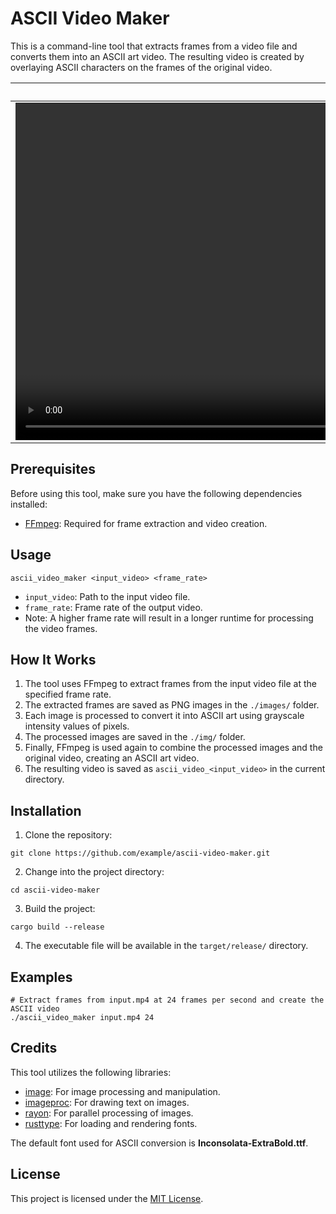 # ASCII Video Maker

This is a command-line tool that extracts frames from a video file and converts them into an ASCII art video. The resulting video is created by overlaying ASCII characters on the frames of the original video.

|              caption1               |                    caption2                     |
| :---------------------------------: | :---------------------------------------------: |
| <video src='input.mp4' width=1080/> | <video src='ascii_video_input.mp4' width=1080/> |

## Prerequisites

Before using this tool, make sure you have the following dependencies installed:

- [FFmpeg](https://ffmpeg.org/): Required for frame extraction and video creation.

## Usage

```shell
ascii_video_maker <input_video> <frame_rate>
```

- `input_video`: Path to the input video file.
- `frame_rate`: Frame rate of the output video.
- Note: A higher frame rate will result in a longer runtime for processing the video frames.

## How It Works

1. The tool uses FFmpeg to extract frames from the input video file at the specified frame rate.
2. The extracted frames are saved as PNG images in the `./images/` folder.
3. Each image is processed to convert it into ASCII art using grayscale intensity values of pixels.
4. The processed images are saved in the `./img/` folder.
5. Finally, FFmpeg is used again to combine the processed images and the original video, creating an ASCII art video.
6. The resulting video is saved as `ascii_video_<input_video>` in the current directory.

## Installation

1. Clone the repository:

```shell
git clone https://github.com/example/ascii-video-maker.git
```

2. Change into the project directory:

```shell
cd ascii-video-maker
```

3. Build the project:

```shell
cargo build --release
```

4. The executable file will be available in the `target/release/` directory.

## Examples

```shell
# Extract frames from input.mp4 at 24 frames per second and create the ASCII video
./ascii_video_maker input.mp4 24
```

## Credits

This tool utilizes the following libraries:

- [image](https://crates.io/crates/image): For image processing and manipulation.
- [imageproc](https://crates.io/crates/imageproc): For drawing text on images.
- [rayon](https://crates.io/crates/rayon): For parallel processing of images.
- [rusttype](https://crates.io/crates/rusttype): For loading and rendering fonts.

The default font used for ASCII conversion is **Inconsolata-ExtraBold.ttf**.

## License

This project is licensed under the [MIT License](LICENSE).
